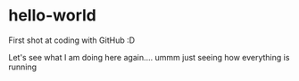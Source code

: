 # hello-world
First shot at coding with GitHub :D


Let's see what I am doing here again.... ummm just seeing how everything is running
